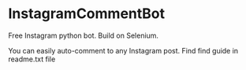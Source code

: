 # InstagramCommentBot
Free Instagram python bot. Build on Selenium.

You can easily auto-comment to any Instagram post.
Find find guide in readme.txt file 
